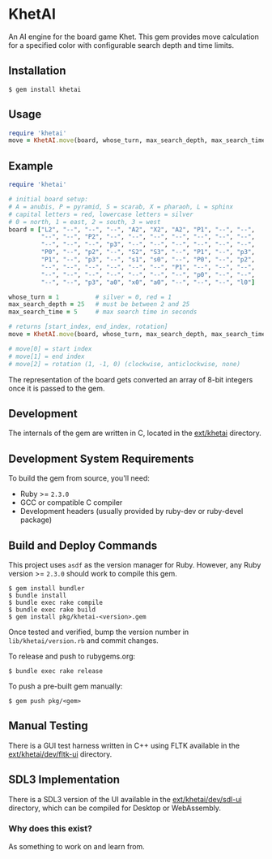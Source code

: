 # KhetAI

An AI engine for the board game Khet. This gem provides move calculation for a specified color with configurable search depth and time limits.

## Installation

    $ gem install khetai

## Usage
```ruby
require 'khetai'
move = KhetAI.move(board, whose_turn, max_search_depth, max_search_time)
```

## Example
```ruby
require 'khetai'

# initial board setup:
# A = anubis, P = pyramid, S = scarab, X = pharaoh, L = sphinx
# capital letters = red, lowercase letters = silver
# 0 = north, 1 = east, 2 = south, 3 = west
board = ["L2", "--", "--", "--", "A2", "X2", "A2", "P1", "--", "--",
         "--", "--", "P2", "--", "--", "--", "--", "--", "--", "--",
         "--", "--", "--", "p3", "--", "--", "--", "--", "--", "--",
         "P0", "--", "p2", "--", "S2", "S3", "--", "P1", "--", "p3",
         "P1", "--", "p3", "--", "s1", "s0", "--", "P0", "--", "p2",
         "--", "--", "--", "--", "--", "--", "P1", "--", "--", "--",
         "--", "--", "--", "--", "--", "--", "--", "p0", "--", "--",
         "--", "--", "p3", "a0", "x0", "a0", "--", "--", "--", "l0"]

whose_turn = 1          # silver = 0, red = 1
max_search_depth = 25   # must be between 2 and 25
max_search_time = 5     # max search time in seconds

# returns [start_index, end_index, rotation]
move = KhetAI.move(board, whose_turn, max_search_depth, max_search_time)

# move[0] = start index
# move[1] = end index
# move[2] = rotation (1, -1, 0) (clockwise, anticlockwise, none)
```

The representation of the board gets converted an array of 8-bit integers once it is passed to the gem.

## Development

The internals of the gem are written in C, located in the [ext/khetai](/ext/khetai) directory.

## Development System Requirements

To build the gem from source, you'll need:
- Ruby >= `2.3.0`
- GCC or compatible C compiler
- Development headers (usually provided by ruby-dev or ruby-devel package)

## Build and Deploy Commands

This project uses `asdf` as the version manager for Ruby. However, any Ruby version >= `2.3.0` should work to compile this gem.

    $ gem install bundler
    $ bundle install
    $ bundle exec rake compile
    $ bundle exec rake build
    $ gem install pkg/khetai-<version>.gem

Once tested and verified, bump the version number in `lib/khetai/version.rb` and commit changes.

To release and push to rubygems.org:

    $ bundle exec rake release

To push a pre-built gem manually:

    $ gem push pkg/<gem>

## Manual Testing

There is a GUI test harness written in C++ using FLTK available in the [ext/khetai/dev/fltk-ui](/ext/khetai/dev/fltk-ui) directory.

## SDL3 Implementation

There is a SDL3 version of the UI available in the [ext/khetai/dev/sdl-ui](/ext/khetai/dev/sdl-ui) directory, which can be compiled for Desktop or WebAssembly.

### Why does this exist?

As something to work on and learn from.

